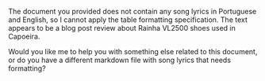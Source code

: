 The document you provided does not contain any song lyrics in Portuguese and English, so I cannot apply the table formatting specification. The text appears to be a blog post review about Rainha VL2500 shoes used in Capoeira. 

Would you like me to help you with something else related to this document, or do you have a different markdown file with song lyrics that needs formatting?